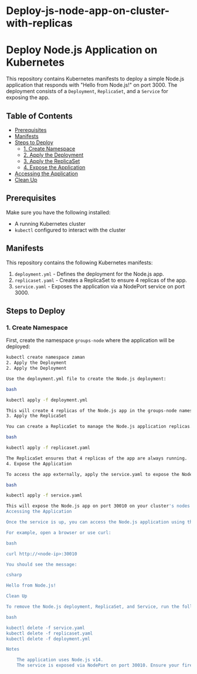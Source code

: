 # Deploy-js-node-app-on-cluster-with-replicas
# Deploy Node.js Application on Kubernetes

This repository contains Kubernetes manifests to deploy a simple Node.js application that responds with "Hello from Node.js!" on port 3000. The deployment consists of a `Deployment`, `ReplicaSet`, and a `Service` for exposing the app.

## Table of Contents
- [Prerequisites](#prerequisites)
- [Manifests](#manifests)
- [Steps to Deploy](#steps-to-deploy)
  - [1. Create Namespace](#1-create-namespace)
  - [2. Apply the Deployment](#2-apply-the-deployment)
  - [3. Apply the ReplicaSet](#3-apply-the-replicaset)
  - [4. Expose the Application](#4-expose-the-application)
- [Accessing the Application](#accessing-the-application)
- [Clean Up](#clean-up)

## Prerequisites

Make sure you have the following installed:
- A running Kubernetes cluster
- `kubectl` configured to interact with the cluster

## Manifests

This repository contains the following Kubernetes manifests:
1. `deployment.yml` - Defines the deployment for the Node.js app.
2. `replicaset.yaml` - Creates a ReplicaSet to ensure 4 replicas of the app.
3. `service.yaml` - Exposes the application via a NodePort service on port 3000.

## Steps to Deploy

### 1. Create Namespace

First, create the namespace `groups-node` where the application will be deployed:

```bash
kubectl create namespace zaman
2. Apply the Deployment
2. Apply the Deployment

Use the deployment.yml file to create the Node.js deployment:

bash

kubectl apply -f deployment.yml

This will create 4 replicas of the Node.js app in the groups-node namespace.
3. Apply the ReplicaSet

You can create a ReplicaSet to manage the Node.js application replicas. Apply the replicaset.yaml:

bash

kubectl apply -f replicaset.yaml

The ReplicaSet ensures that 4 replicas of the app are always running.
4. Expose the Application

To access the app externally, apply the service.yaml to expose the Node.js app through a NodePort service:

bash

kubectl apply -f service.yaml

This will expose the Node.js app on port 30010 on your cluster's nodes.
Accessing the Application

Once the service is up, you can access the Node.js application using the external IP of any of your cluster nodes and the assigned NodePort.

For example, open a browser or use curl:

bash

curl http://<node-ip>:30010

You should see the message:

csharp

Hello from Node.js!

Clean Up

To remove the Node.js deployment, ReplicaSet, and Service, run the following commands:

bash

kubectl delete -f service.yaml
kubectl delete -f replicaset.yaml
kubectl delete -f deployment.yml

Notes

    The application uses Node.js v14.
    The service is exposed via NodePort on port 30010. Ensure your firewall settings allow traffic to this port.


